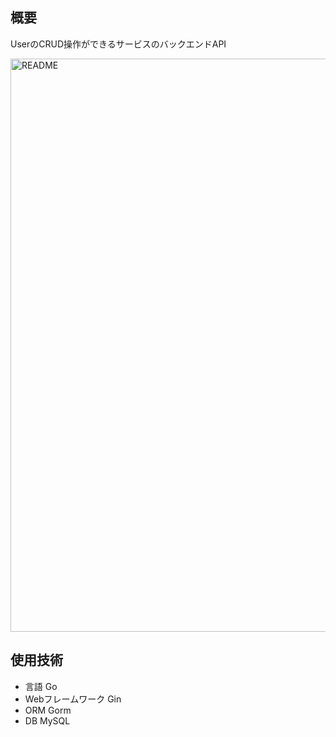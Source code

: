 ## 概要
UserのCRUD操作ができるサービスのバックエンドAPI

<img width="917" alt="README" src="https://user-images.githubusercontent.com/93436192/154490156-3e4e83ef-c7af-4743-a8a9-dd8c849d00f9.png">

## 使用技術
* 言語 Go
* Webフレームワーク Gin
* ORM Gorm
* DB MySQL
